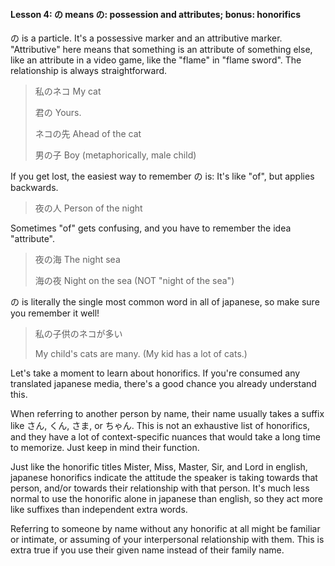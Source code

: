 #### Lesson 4: の means の: possession and attributes; bonus: honorifics


の is a particle. It's a possessive marker and an attributive marker. "Attributive" here means that something is an attribute of something else, like an attribute in a video game, like the "flame" in "flame sword". The relationship is always straightforward.


> 私のネコ My cat  
> > 君の Yours.  
> > ネコの先 Ahead of the cat  
> > 男の子 Boy (metaphorically, male child)

If you get lost, the easiest way to remember の is: It's like "of", but applies backwards.


> 夜の人 Person of the night

Sometimes "of" gets confusing, and you have to remember the idea "attribute".


> 夜の海 The night sea  
> > 海の夜 Night on the sea (NOT "night of the sea")

の is literally the single most common word in all of japanese, so make sure you remember it well!


> 私の子供のネコが多い  
> > My child's cats are many. (My kid has a lot of cats.)

Let's take a moment to learn about honorifics. If you're consumed any translated japanese media, there's a good chance you already understand this.


When referring to another person by name, their name usually takes a suffix like さん, くん, さま, or ちゃん. This is not an exhaustive list of honorifics, and they have a lot of context-specific nuances that would take a long time to memorize. Just keep in mind their function.


Just like the honorific titles Mister, Miss, Master, Sir, and Lord in english, japanese honorifics indicate the attitude the speaker is taking towards that person, and/or towards their relationship with that person. It's much less normal to use the honorific alone in japanese than english, so they act more like suffixes than independent extra words.


Referring to someone by name without any honorific at all might be familiar or intimate, or assuming of your interpersonal relationship with them. This is extra true if you use their given name instead of their family name.


